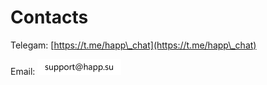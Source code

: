 # Contacts

Telegam: [https://t.me/happ\_chat](https://t.me/happ\_chat)

Email:  ![](<.gitbook/assets/Frame 10.png>)

